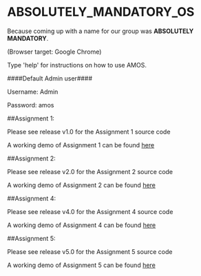 # ABSOLUTELY_MANDATORY_OS #
Because coming up with a name for our group was **ABSOLUTELY MANDATORY**.

(Browser target: Google Chrome)

Type 'help' for instructions on how to use AMOS.

####Default Admin user####

Username: Admin

Password: amos

##Assignment 1:

Please see release v1.0 for the Assignment 1 source code 

A working demo of Assignment 1 can be found [here](http://iraleigh.github.io/ABSOLUTELY_MANDATORY_OS/assignment-one/)

##Assignment 2:

Please see release v2.0 for the Assignment 2 source code 

A working demo of Assignment 2 can be found [here](http://iraleigh.github.io/ABSOLUTELY_MANDATORY_OS/assignment-two/)

##Assignment 4:

Please see release v4.0 for the Assignment 4 source code 

A working demo of Assignment 4 can be found [here](http://iraleigh.github.io/ABSOLUTELY_MANDATORY_OS/assignment-four/)

##Assignment 5:

Please see release v5.0 for the Assignment 5 source code 

A working demo of Assignment 5 can be found [here](http://iraleigh.github.io/ABSOLUTELY_MANDATORY_OS/assignment-five/)